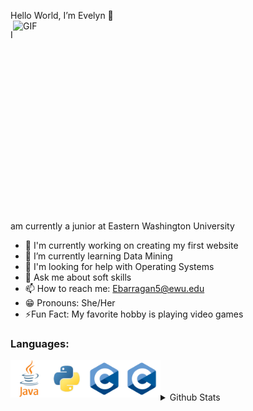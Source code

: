  Hello World, I’m Evelyn 👋
<img align="right" alt="GIF" width="500px" height="320px"
src="https://user-images.githubusercontent.com/97476504/188252403-b733d207-8e60-4a41-9823-dea48f0e42f7.gif" /> 

 
I am currently a junior at Eastern Washington University 
- 🔭 I'm currently working on creating my first website
- 🌱 I’m currently learning Data Mining 
- 🤔 I'm looking for help with Operating Systems
- 💬 Ask me about soft skills
- 📫 How to reach me: Ebarragan5@ewu.edu
- 😁 Pronouns: She/Her
- ⚡️Fun Fact: My favorite hobby is playing video games

### Languages:

<img align="left" alt="Java" width="60px" src="https://raw.githubusercontent.com/github/explore/80688e429a7d4ef2fca1e82350fe8e3517d3494d/topics/java/java.png" /> 
<img align="left" alt="Python" width="60px" src="https://raw.githubusercontent.com/github/explore/80688e429a7d4ef2fca1e82350fe8e3517d3494d/topics/python/python.png" />
<img align="left" alt="C" width="60px" src="https://raw.githubusercontent.com/github/explore/80688e429a7d4ef2fca1e82350fe8e3517d3494d/topics/c/c.png" />
<img align="left" alt="SQL" width="60px" src="https://raw.githubusercontent.com/github/explore/80688e429a7d4ef2fca1e82350fe8e3517d3494d/topics/c/c.png" />
<br />
<br />
<br />

<details>
  <summary> Github Stats</summary>

  <img align="left" alt="Evelyn's Stats" src="https://github-readme-stats.vercel.app/api?username=EveBarr20&show_icons=true&hide_border=true" />

</details>



<!---
Evebarr20/Evebarr20 is a ✨ special ✨ repository because its `README.md` (this file) appears on your GitHub profile.
You can click the Preview link to take a look at your changes.
--->
